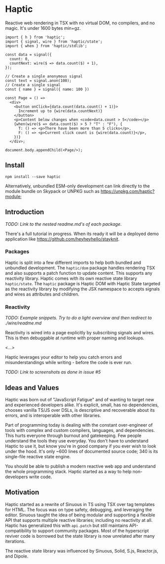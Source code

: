 # Haptic

Reactive web rendering in TSX with no virtual DOM, no compilers, and no magic.
It's under 1600 bytes min+gz.

```tsx
import { h } from 'haptic';
import { signal, wire } from 'haptic/state';
import { when } from 'haptic/stdlib';

const data = signal({
  count: 0,
  countNext: wire($ => data.count($) + 1),
});

// Create a single anonymous signal
const text = signal.anon(100);
// Create a single signal
const { name } = signal({ name: 100 })

const Page = () =>
  <div>
    <button onClick={data.count(data.count() + 1)}>
      Increment up to {wire(data.countNext)}
    </button>
    <p>Content below changes when <code>data.count > 5</code></p>
    {when(wire($ => data.count($) > 5 ? "T" : "F"), {
      T: () => <p>There have been more than 5 clicks</p>,
      F: () => <p>Current click count is {wire(data.count)}</p>,
    })}
  </div>;

document.body.appendChild(<Page/>);
```

## Install

```
npm install --save haptic
```

Alternatively, unbundled ESM-only development can link directly to the module
bundle on Skypack or UNPKG such as https://unpkg.com/haptic?module;

## Introduction

_TODO: Link to the nested readme.md's of each package_.

There's a full tutorial in progress. When its ready it will be a deployed demo
application like https://github.com/heyheyhello/stayknit.

### Packages

Haptic is split into a few different imports to help both bundled and unbundled
development. The `haptic/dom` package handles rendering TSX and also supports a
patch function to update content. This supports any reactivity library. Haptic
comes with its own reactive state library `haptic/state`. The `haptic` package
is Haptic DOM with Haptic State targeted as the reactivity library by modifying
the JSX namespace to accepts signals and wires as attributes and children.

### Reactivity

_TODO: Example snippets. Try to do a light overview and then redirect to ./wire/readme.md_

Reactivity is wired into a page explicitly by subscribing signals and wires.
This is then debuggable at runtime with proper naming and lookups.

<...>

Haptic leverages your editor to help you catch errors and misunderstandings
while writing - before the code is ever run.

_TODO: Link to screenshots as done in issue #5_

## Ideas and Values

Haptic was born out of "JavaScript Fatigue" and of wanting to target new and
experienced developers alike. It's explicit, small, has no dependencies, chooses
vanilla TS/JS over DSLs, is descriptive and recoverable about its errors, and is
interoperable with other libraries.

Part of programming today is dealing with the constant over-engineer of tools
with complex and custom compilers, languages, and dependencies. This hurts
everyone through burnout and gatekeeping. Few people understand the tools they
use everyday. You don't have to understand Haptic to use it, but know you're in
good company if you ever wish to look under the hood. It's only ~600 lines of
documented source code; 340 is its single-file reactive state engine.

You should be able to publish a modern reactive web app and understand the whole
programming stack. Haptic started as a way to help non-developers write code.

## Motivation

Haptic started as a rewrite of Sinuous in TS using TSX over tag templates for
HTML. The focus was on type safety, debugging, and leveraging the editor.
Sinuous taught the idea of being modular and supporting a flexible API that
supports multiple reactive libraries; including no reactivity at all. Haptic has
generalized this with `api.patch` but still maintains API-compatibility to
support community packages. Most of the hyperscript reviver code is borrowed but
the state library is now unrelated after many iterations.

The reactive state library was influenced by Sinuous, Solid, S.js, Reactor.js,
and Dipole.
